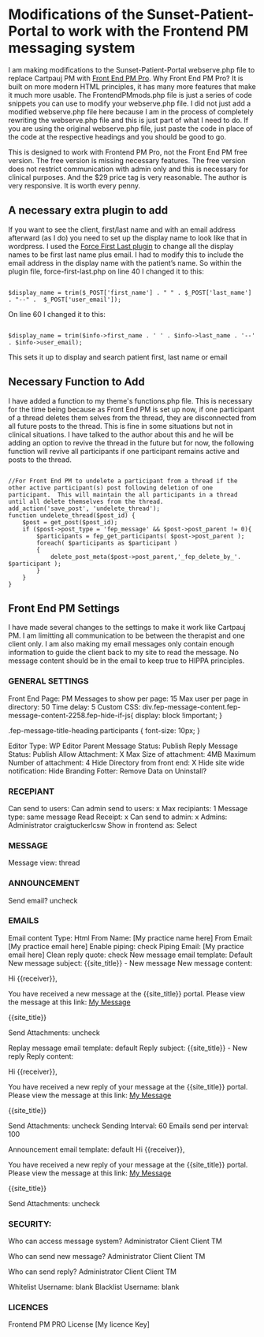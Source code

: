 <h1>Modifications of the Sunset-Patient-Portal to work with the Frontend PM messaging system</h1>
<p>I am making modifications to the Sunset-Patient-Portal webserve.php file to replace Cartpauj PM with <a href="https://www.shamimsplugins.com/products/front-end-pm-pro/">Front End PM Pro</a>.  Why Front End PM Pro? It is built on more modern HTML principles, it has many more features that make it much more usable. The FrontendPMmods.php file is just a series of code snippets you can use to modify your webserve.php file. I did not just add a modified webserve.php file here because I am in the process of completely rewriting the webserve.php file and this is just part of what I need to do. If you are using the original webserve.php file, just paste the code in place of the code at the respective headings and you should be good to go.</p>
<p>This is designed to work with Frontend PM Pro, not the Front End PM free version.  The free version is missing necessary features. The free version does not restrict communication with admin only and this is necessary for clinical purposes. And the $29 price tag is very reasonable.  The author is very responsive.  It is worth every penny.</p>
<h2>A necessary extra plugin to add</h2>
<p>If you want to see the client, first/last name and with an email address afterward (as I do) you need to set up the display name to look like that in wordpress. I used the <a href="https://wordpress.org/plugins/force-first-last/">Force First Last plugin</a> to change all the display names to be first last name plus email. I had to modify this to include the email address in the display name with the patient’s name. So within the plugin file, force-first-last.php on line 40 I changed it to this:</p>
<code>
$display_name = trim($_POST['first_name'] . " " . $_POST['last_name'] . "--" .  $_POST['user_email']);
</code>
<p>On line 60 I changed it to this:</p>
<code>
$display_name = trim($info->first_name . ' ' . $info->last_name . '--' . $info->user_email);
</code>
<p>This sets it up to display and search patient first, last name or email</p>
<h2>Necessary Function to Add</h2>
<p>I have added a function to my theme's functions.php file.  This is necessary for the time being because as Front End PM is set up now, if one participant of a thread deletes them selves from the thread, they are disconnected from all future posts to the thread.  This is fine in some situations but not in clinical situations.  I have talked to the author about this and he will be adding an option to revive the thread in the future but for now, the following function will revive all participants if one participant remains active and posts to the thread.</p>
<code>
//For Front End PM to undelete a participant from a thread if the other active participant(s) post following deletion of one participant.  This will maintain the all participants in a thread until all delete themselves from the thread. 
add_action('save_post', 'undelete_thread');
function undelete_thread($post_id) {
	$post = get_post($post_id);
	if ($post->post_type = 'fep_message' && $post->post_parent != 0){
		$participants = fep_get_participants( $post->post_parent );
		foreach( $participants as $participant )		
		{
			delete_post_meta($post->post_parent,'_fep_delete_by_'. $participant );	
		}
	}
}
</code>
<h2>Front End PM Settings</h2>
I have made several changes to the settings to make it work like Cartpauj PM.  I am limitting all communication to be between the therapist and one client only.  I am also making my email messages only contain enough information to guide the client back to my site to read the message.  No message content should be in the email to keep true to HIPPA principles.
<h3>GENERAL SETTINGS</h3>
Front End Page: PM
Messages to show per page: 15
Max user per page in directory: 50
Time delay: 5
Custom CSS:
div.fep-message-content.fep-message-content-2258.fep-hide-if-js{
    display: block !important;
}

.fep-message-title-heading.participants {
    font-size: 10px;
}

Editor Type: WP Editor
Parent Message Status: Publish
Reply Message Status: Publish
Allow Attachment: X
Max Size of attachment: 4MB
Maximum Number of attachment: 4
Hide Directory from front end: X
Hide site wide notification:
Hide Branding Fotter:
Remove Data on Uninstall?

<h3>RECEPIANT</h3>
Can send to users:
Can admin send to users: x
Max recipiants: 1
Message type: same message
Read Receipt: x
Can send to admin: x
Admins: Administrator craigtuckerlcsw
Show in frontend as: Select

<h3>MESSAGE</h3>
Message view: thread

<h3>ANNOUNCEMENT</h3>
Send email? uncheck

<h3>EMAILS</h3>
Email content Type: Html
From Name: [My practice name here]
From Email: [My practice email here]
Enable piping: check 
Piping Email: [My practice email here]
Clean reply quote: check
New message email template: Default
New message subject: 	{{site_title}} - New message
New message content:

Hi {{receiver}},

You have received a new message at the {{site_title}} portal. Please view the message at this link: <a href="{{message_url}}">My Message</a>

{{site_title}}

Send Attachments: uncheck

Replay message email template: default
Reply subject: {{site_title}} - New reply
Reply content:

Hi {{receiver}},

You have received a new reply of your message at the {{site_title}} portal. Please view the message at this link: <a href="{{message_url}}">My Message</a>

{{site_title}}

Send Attachments: uncheck
Sending Interval: 60
Emails send per interval: 100

Announcement email template: default
Hi {{receiver}},

You have received a new reply of your message at the {{site_title}} portal. Please view the message at this link: <a href="{{message_url}}">My Message</a>

{{site_title}}

Send Attachments: uncheck

<h3>SECURITY:</h3>
Who can access message system?	
Administrator
Client
Client TM

Who can send new message?
Administrator
Client
Client TM

Who can send reply?	
Administrator
Client
Client TM

Whitelist Username: blank
Blacklist Username: blank

<h3>LICENCES</h3>
Frontend PM PRO License
[My licence Key]
